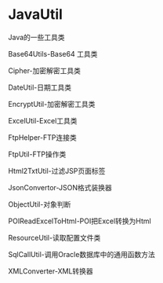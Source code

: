 # JavaUtil
Java的一些工具类

Base64Utils-Base64 工具类

Cipher-加密解密工具类

DateUtil-日期工具类

EncryptUtil-加密解密工具类

ExcelUtil-Excel工具类

FtpHelper-FTP连接类

FtpUtil-FTP操作类

Html2TxtUtil-过滤JSP页面标签

JsonConvertor-JSON格式装换器

ObjectUtil-对象判断

POIReadExcelToHtml-POI把Excel转换为Html

ResourceUtil-读取配置文件类

SqlCallUtil-调用Oracle数据库中的通用函数方法

XMLConverter-XML转换器

